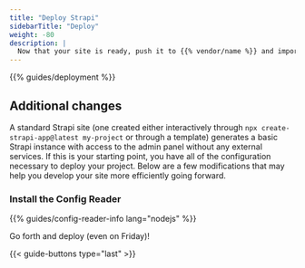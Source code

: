 ```yaml
---
title: "Deploy Strapi"
sidebarTitle: "Deploy"
weight: -80
description: |
  Now that your site is ready, push it to {{% vendor/name %}} and import your data.
---
```


{{% guides/deployment %}}

## Additional changes

A standard Strapi site
(one created either interactively through `npx create-strapi-app@latest my-project` or through a template)
generates a basic Strapi instance with access to the admin panel without any external services.
If this is your starting point, you have all of the configuration necessary to deploy your project.
Below are a few modifications that may help you develop your site more efficiently going forward.

### Install the Config Reader

{{% guides/config-reader-info lang="nodejs" %}}

Go forth and deploy (even on Friday)!

{{< guide-buttons type="last" >}}
